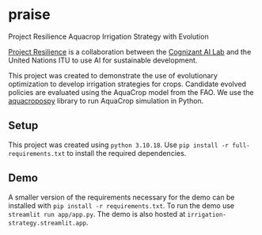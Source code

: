 # praise
Project Resilience Aquacrop Irrigation Strategy with Evolution

[Project Resilience](https://project-resilience.github.io/platform/) is a collaboration between the [Cognizant AI Lab](https://www.cognizant.com/us/en/ai-lab) and the United Nations ITU to use AI for sustainable development.

This project was created to demonstrate the use of evolutionary optimization to develop irrigation strategies for crops. Candidate evolved policies are evaluated using the AquaCrop model from the FAO. We use the [aquacropospy](https://github.com/aquacropos/aquacrop) library to run AquaCrop simulation in Python.

## Setup
This project was created using `python 3.10.18`.
Use `pip install -r full-requirements.txt` to install the required dependencies.

## Demo
A smaller version of the requirements necessary for the demo can be installed with `pip install -r requirements.txt`.
To run the demo use `streamlit run app/app.py`.
The demo is also hosted at `irrigation-strategy.streamlit.app`.